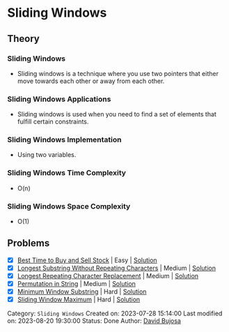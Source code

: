 # Sliding Windows

## Theory

### Sliding Windows

- Sliding windows is a technique where you use two pointers that either move towards each other or away from each other.

### Sliding Windows Applications

- Sliding windows is used when you need to find a set of elements that fulfill certain constraints.

### Sliding Windows Implementation

- Using two variables.

### Sliding Windows Time Complexity

- O(n)

### Sliding Windows Space Complexity

- O(1)

## Problems

- [x] [Best Time to Buy and Sell Stock](https://leetcode.com/problems/best-time-to-buy-and-sell-stock/) | Easy | [Solution](../../../src/easy/best_time_to_buy_and_sell_stock.rs)
- [x] [Longest Substring Without Repeating Characters](https://leetcode.com/problems/longest-substring-without-repeating-characters/) | Medium | [Solution](../../../src/medium/longest_substring_without_repeating_characters.rs)
- [x] [Longest Repeating Character Replacement](https://leetcode.com/problems/longest-repeating-character-replacement/) | Medium | [Solution](../../../src/medium/longest_repeating_character_replacement.rs)
- [x] [Permutation in String](https://leetcode.com/problems/permutation-in-string/) | Medium | [Solution](../../../src/medium/permutation_in_string.rs)
- [x] [Minimum Window Substring](https://leetcode.com/problems/minimum-window-substring/) | Hard | [Solution](../../../src/hard/minimum_window_substring.rs)
- [x] [Sliding Window Maximum](https://leetcode.com/problems/sliding-window-maximum/) | Hard | [Solution](../../../src/hard/sliding_window_maximum.rs)

Category: `Sliding Windows`
Created on: 2023-07-28 15:14:00
Last modified on: 2023-08-20 19:30:00
Status: Done
Author: [David Bujosa](https://github.com/bujosa)
